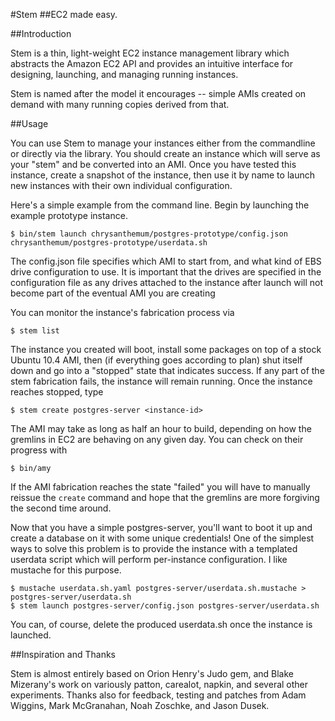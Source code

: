 #Stem
##EC2 made easy.

##Introduction

Stem is a thin, light-weight EC2 instance management library which abstracts the Amazon EC2 API and provides an intuitive interface for designing, launching, and managing running instances.

Stem is named after the model it encourages -- simple AMIs created on demand with many running copies derived from that.

##Usage

You can use Stem to manage your instances either from the commandline or directly via the library. You should create an instance which will serve as your "stem" and be converted into an AMI. Once you have tested this instance, create a snapshot of the instance, then use it by name to launch new instances with their own individual configuration.

Here's a simple example from the command line. Begin by launching the example prototype instance.

    $ bin/stem launch chrysanthemum/postgres-prototype/config.json chrysanthemum/postgres-prototype/userdata.sh

The config.json file specifies which AMI to start from, and what kind of EBS drive configuration to use. It is important that the drives are specified in the configuration file as any drives attached to the instance after launch will not become part of the eventual AMI you are creating 

You can monitor the instance's fabrication process via

    $ stem list

The instance you created will boot, install some packages on top of a stock Ubuntu 10.4 AMI, then (if everything goes according to plan) shut itself down and go into a "stopped" state that indicates success. If any part of the stem fabrication fails, the instance will remain running. Once the instance reaches stopped, type

    $ stem create postgres-server <instance-id>

The AMI may take as long as half an hour to build, depending on how the gremlins in EC2 are behaving on any given day. You can check on their progress with

    $ bin/amy

If the AMI fabrication reaches the state "failed" you will have to manually reissue the `create` command and hope that the gremlins are more forgiving the second time around.

Now that you have a simple postgres-server, you'll want to boot it up and create a database on it with some unique credentials! One of the simplest ways to solve this problem is to provide the instance with a templated userdata script which will perform per-instance configuration. I like mustache for this purpose.

    $ mustache userdata.sh.yaml postgres-server/userdata.sh.mustache > postgres-server/userdata.sh
    $ stem launch postgres-server/config.json postgres-server/userdata.sh

You can, of course, delete the produced userdata.sh once the instance is launched.

##Inspiration and Thanks

Stem is almost entirely based on Orion Henry's Judo gem, and Blake Mizerany's work on variously patton, carealot, napkin, and several other experiments. Thanks also for feedback, testing and patches from Adam Wiggins, Mark McGranahan, Noah Zoschke, and Jason Dusek.

